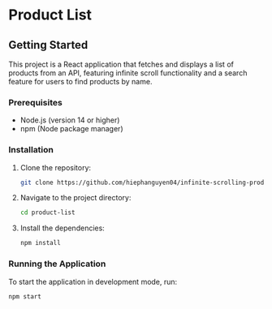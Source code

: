 # Product List

## Getting Started

This project is a React application that fetches and displays a list of products from an API, featuring infinite scroll functionality and a search feature for users to find products by name.

### Prerequisites

- Node.js (version 14 or higher)
- npm (Node package manager)

### Installation

1. Clone the repository:

   ```bash
   git clone https://github.com/hiephanguyen04/infinite-scrolling-product-list.git
   ```

2. Navigate to the project directory:

   ```bash
   cd product-list
   ```

3. Install the dependencies:

   ```bash
   npm install
   ```

### Running the Application

To start the application in development mode, run:

```bash
npm start
```
